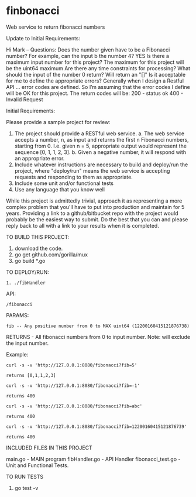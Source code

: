 # finbonacci
Web service to return fibonacci numbers

Update to Initial Requirements:

Hi Mark – Questions:
Does the number given have to be a Fibonacci number? For example, can the input b the number 4? YES
Is there a maximum input number for this project?  The maximum for this project will be the uint64 maximum
Are there any time constraints for processing? 
What should the input of the number 0 return? Will return an "[]"
Is it acceptable for me to define the appropriate errors? Generally when I design a Restful API … error codes are defined. 
So I’m assuming that the error codes I define will be OK for this project. 
   The return codes will be:
                  200 - status ok
                  400 - Invalid Request
 
 
Initial Requirements:
 
Please provide a sample project for review:
1. The project should provide a RESTful web service.
  a. The web service accepts a number, n, as input and returns the first n Fibonacci numbers, starting from 0. I.e. given n = 5, 
     appropriate output would represent the sequence [0, 1, 1, 2, 3].
  b. Given a negative number, it will respond with an appropriate error.
2. Include whatever instructions are necessary to build and deploy/run the project, where "deploy/run" 
   means the web service    is accepting requests and responding to them as appropriate.
3. Include some unit and/or functional tests
4. Use any language that you know well

While this project is admittedly trivial, approach it as representing a more complex problem that you'll
have to put into production and maintain for 5 years. Providing a link to a github/bitbucket repo with the
project would probably be the easiest way to submit. Do the best that you can and please reply back to all
with a link to your results when it is completed.

TO BUILD THIS PROJECT:

1. download the code.
2. go get github.com/gorilla/mux
3. go build *.go

TO DEPLOY/RUN:

    1. ./fibHandler

API:

    /fibonacci

PARAMS:

    fib -- Any positive number from 0 to MAX uint64 (12200160415121876738)

RETURNS - All fibonacci numbers from 0 to input number. Note: will exclude the input number.

Example:

    curl -s -v 'http://127.0.0.1:8080/fibonacci?fib=5'

    returns [0,1,1,2,3]

    curl -s -v 'http://127.0.0.1:8080/fibonacci?fib=-1'

    returns 400
    
    curl -s -v 'http://127.0.0.1:8080/fibonacci?fib=abc'

    returns 400
    
    curl -s -v 'http://127.0.0.1:8080/fibonacci?fib=12200160415121876739'

    returns 400



INCLUDED FILES IN THIS PROJECT

main.go                - MAIN program
fibHandler.go          - API Handler 
fibonacci_test.go      - Unit and Functional Tests.

TO RUN TESTS

1. go test -v







